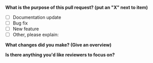 **What is the purpose of this pull request? (put an "X" next to item)**

- [ ] Documentation update
- [ ] Bug fix
- [ ] New feature
- [ ] Other, please explain:

**What changes did you make? (Give an overview)**

**Is there anything you'd like reviewers to focus on?**
